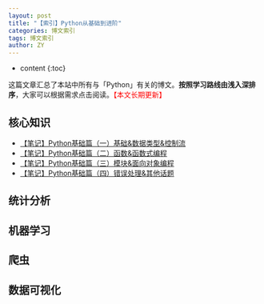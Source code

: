 ```yaml
---
layout: post
title: "【索引】Python从基础到进阶"
categories: 博文索引
tags: 博文索引
author: ZY
---
```


* content
{:toc}

这篇文章汇总了本站中所有与「Python」有关的博文。**按照学习路线由浅入深排序**，大家可以根据需求点击阅读。<font color="red">【本文长期更新】</font>




## 核心知识
* [【笔记】Python基础篇（一）基础&数据类型&控制流](https://woaielf.github.io/2016/12/03/python-basic-1/)
* [【笔记】Python基础篇（二）函数&函数式编程](https://woaielf.github.io/2016/12/05/python-basic-2/)
* [【笔记】Python基础篇（三）模块&面向对象编程](https://woaielf.github.io/2016/12/07/python-basic-3/)
* [【笔记】Python基础篇（四）错误处理&其他话题](https://woaielf.github.io/2016/12/08/python-basic-4/)

## 统计分析

## 机器学习

## 爬虫

## 数据可视化





